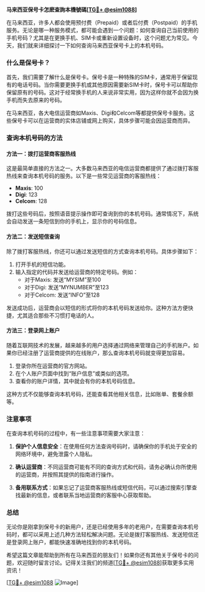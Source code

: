 **马来西亚保号卡怎麽查詢本機號碼[[TG💪+ @esim1088](https://t.me/s/esim1088)]**

在马来西亚，许多人都会使用预付费（Prepaid）或者后付费（Postpaid）的手机服务。无论是哪一种服务模式，都可能会遇到一个问题：如何查询自己当前使用的手机号码？尤其是在更换手机、SIM卡或重新设置设备时，这个问题尤为常见。今天，我们就来详细探讨一下如何查询马来西亚保号卡上的本机号码。

### 什么是保号卡？

首先，我们需要了解什么是保号卡。保号卡是一种特殊的SIM卡，通常用于保留现有的电话号码。当你需要更换手机或其他原因需要新SIM卡时，保号卡可以帮助你保留原有的号码。这对于经常换手机的人来说非常实用，因为这样你就不会因为换手机而失去原来的号码。

在马来西亚，各大电信运营商如Maxis、Digi和Celcom等都提供保号卡服务。这些保号卡可以在运营商的实体店铺或网上购买，具体步骤可能会因运营商而异。

### 查询本机号码的方法

#### 方法一：拨打运营商客服热线

这是最简单直接的方法之一。大多数马来西亚的电信运营商都提供了通过拨打客服热线来查询本机号码的服务。以下是一些常见运营商的客服热线：

- **Maxis**: 100
- **Digi**: 123
- **Celcom**: 128

拨打这些号码后，按照语音提示操作即可查询到你的本机号码。通常情况下，系统会自动发送一条短信到你的手机上，显示你的号码信息。

#### 方法二：发送短信查询

除了拨打客服热线，你还可以通过发送短信的方式查询本机号码。具体步骤如下：

1. 打开手机的短信功能。
2. 输入指定的代码并发送给运营商的特定号码。例如：
   - 对于Maxis: 发送“MYSIM”至100
   - 对于Digi: 发送“MYNUMBER”至123
   - 对于Celcom: 发送“INFO”至128

发送成功后，运营商会以短信的形式将你的本机号码发送给你。这种方法方便快捷，尤其适合那些不习惯打电话的人。

#### 方法三：登录网上账户

随着互联网技术的发展，越来越多的用户选择通过网络来管理自己的手机账户。如果你已经注册了运营商提供的在线账户，那么查询本机号码就变得更加容易。

1. 登录你所在运营商的官方网站。
2. 在个人账户页面中找到“账户信息”或类似的选项。
3. 查看你的账户详情，其中就会有你的本机号码信息。

这种方式不仅能够查询本机号码，还能查看其他相关信息，比如账单、套餐余额等。

### 注意事项

在查询本机号码的过程中，有一些注意事项需要大家注意：

1. **保护个人信息安全**：在使用任何方法查询号码时，请确保你的手机处于安全的网络环境中，避免泄露个人隐私。
   
2. **确认运营商**：不同运营商可能有不同的查询方式和代码，请务必确认你所使用的运营商，并按照其提供的指南进行操作。

3. **备用联系方式**：如果忘记了运营商客服热线或短信代码，可以通过搜索引擎查找最新的信息，或者联系当地运营商的客服中心获取帮助。

### 总结

无论你是刚拿到保号卡的新用户，还是已经使用多年的老用户，在需要查询本机号码时，都可以采用上述几种方法轻松解决问题。无论是拨打客服热线、发送短信还是登录网上账户，都能快速准确地找到你的本机号码。

希望这篇文章能帮助到所有在马来西亚的朋友们！如果你还有其他关于保号卡的问题，欢迎随时留言讨论。记得关注我们的频道[[TG💪+ @esim1088](https://t.me/s/esim1088)]获取更多实用资讯！

[[TG💪+ @esim1088](https://t.me/s/esim1088) ![Image](https://i.postimg.cc/4NQfJmqS/Snipaste-2025-05-13-00-14-12.png)]